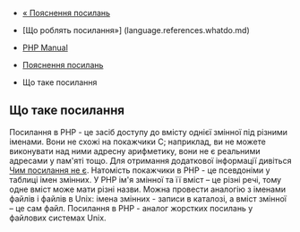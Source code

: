 - [« Пояснення посилань](language.references.md)
- [Що роблять посилання»] (language.references.whatdo.md)

- [PHP Manual](index.md)
- [Пояснення посилань](language.references.md)
- Що таке посилання

## Що таке посилання

Посилання в PHP - це засіб доступу до вмісту однієї змінної під
різними іменами. Вони не схожі на покажчики C; наприклад, ви не можете
виконувати над ними адресну арифметику, вони не є реальними
адресами у пам'яті тощо. Для отримання додаткової інформації
дивіться [Чим посилання не є](language.references.arent.md).
Натомість покажчики в PHP - це псевдоніми у таблиці імен змінних.
У PHP ім'я змінної та її вміст – це різні речі, тому одне
вміст може мати різні назви. Можна провести аналогію з іменами
файлів і файлів в Unix: імена змінних - записи в каталозі, а
вміст змінної – це сам файл. Посилання в PHP - аналог жорстких
посилань у файлових системах Unix.
